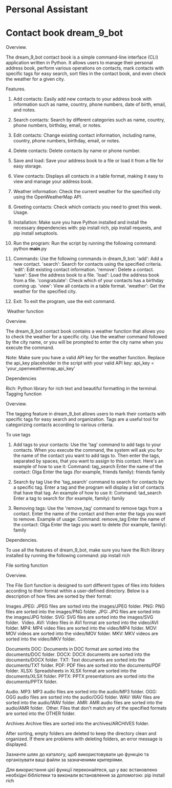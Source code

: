 # Personal Assistant
# Contact book dream_9_bot

Overview.

The dream_9_bot contact book is a simple command-line interface (CLI) application written in Python. It allows users to manage their personal address book, perform various operations on contacts, mark contacts with specific tags for easy search, sort files in the contact book, and even check the weather for a given city.

Features.

1. Add contacts: Easily add new contacts to your address book with information such as name, country, phone numbers, date of birth, email, and notes.
2. Search contacts: Search by different categories such as name, country, phone numbers, birthday, email, or notes.
3. Edit contacts: Change existing contact information, including name, country, phone numbers, birthday, email, or notes.
4. Delete contacts: Delete contacts by name or phone number.
5. Save and load: Save your address book to a file or load it from a file for easy storage.
6. View contacts: Displays all contacts in a table format, making it easy to view and manage your address book.
7. Weather information: Check the current weather for the specified city using the OpenWeatherMap API.
8. Greeting contacts: Check which contacts you need to greet this week.
​
Usage.

1. Installation: Make sure you have Python installed and install the necessary dependencies with:
   pip install rich, pip install requests, and pip install setuptools.
2. Run the program: Run the script by running the following command: python __main__.py
3. Commands: Use the following commands in dream_9_bot:
     'add': Add a new contact.
     'search': Search for contacts using the specified criteria.
     'edit': Edit existing contact information.
     'remove': Delete a contact.
     'save': Save the address book to a file.
     'load': Load the address book from a file.
     'congratulate': Check which of your contacts has a birthday coming up.
     'view': View all contacts in a table format.
     'weather': Get the weather for the specified city.
4. Exit: To exit the program, use the exit command.

​
Weather function

Overview.

The dream_9_bot contact book contains a weather function that allows you to check the weather for a specific city. Use the weather command followed by the city name, or you will be prompted to enter the city name when you execute the command.

Note: Make sure you have a valid API key for the weather function. Replace the api_key placeholder in the script with your valid API key: api_key = 'your_openweathermap_api_key'

Dependencies

Rich: Python library for rich text and beautiful formatting in the terminal.
​
Tagging function

Overview.

The tagging feature in dream_9_bot allows users to mark their contacts with specific tags for easy search and organization. Tags are a useful tool for categorizing contacts according to various criteria.

To use tags

1. Add tags to your contacts:
 Use the 'tag' command to add tags to your contacts.
 When you execute the command, the system will ask you for the name of the contact you want to add tags to.
 Then enter the tags, separated by spaces, that you want to assign to this contact.
     Here's an example of how to use it:
         Command: tag_search
         Enter the name of the contact: Olga
         Enter the tags (for example, friends family): friends family
​
2. Search by tag
 Use the 'tag_search' command to search for contacts by a specific tag.
 Enter a tag and the program will display a list of contacts that have that tag.
     An example of how to use it:
         Command: tad_search
         Enter a tag to search for (for example, family): family

3. Removing tags:
 Use the 'remove_tag' command to remove tags from a contact.
 Enter the name of the contact and then enter the tags you want to remove.
     Example of usage:
         Command: remove_tag
         Enter the name of the contact: Olga
         Enter the tags you want to delete (for example, family): family

Dependencies.

To use all the features of dream_9_bot, make sure you have the Rich library installed by running the following command:
pip install rich

File sorting function

Overview.

The File Sort function is designed to sort different types of files into folders according to their format within a user-defined directory. Below is a description of how files are sorted by their format:

Images
 JPEG: JPEG files are sorted into the images/JPEG folder.
 PNG: PNG files are sorted into the images/PNG folder.
 JPG: JPG files are sorted into the images/JPG folder.
 SVG: SVG files are sorted into the images/SVG folder.
​
Video.
 AVI: Video files in AVI format are sorted into the video/AVI folder.
 MP4: MP4 video files are sorted into the video/MP4 folder.
 MOV: MOV videos are sorted into the video/MOV folder.
 MKV: MKV videos are sorted into the video/MKV folder.

Documents
 DOC: Documents in DOC format are sorted into the documents/DOC folder.
 DOCX: DOCX documents are sorted into the documents/DOCX folder.
 TXT: Text documents are sorted into the documents/TXT folder.
 PDF: PDF files are sorted into the documents/PDF folder.
 XLSX: Spreadsheets in XLSX format are sorted into the documents/XLSX folder.
 PPTX: PPTX presentations are sorted into the documents/PPTX folder.

Audio.
 MP3: MP3 audio files are sorted into the audio/MP3 folder.
 OGG: OGG audio files are sorted into the audio/OGG folder.
 WAV: WAV files are sorted into the audio/WAV folder.
 AMR: AMR audio files are sorted into the audio/AMR folder.
​
Other.
 Files that don't match any of the specified formats are sorted into the OTHER folder.

Archives
 Archive files are sorted into the archives/ARCHIVES folder.

After sorting, empty folders are deleted to keep the directory clean and organized. If there are problems with deleting folders, an error message is displayed.

Зазначте шлях до каталогу, щоб використовувати цю функцію та організувати ваші файли за зазначеними критеріями.

Для використання цієї функції переконайтеся, що у вас встановлено необхідні бібліотеки та виконали встановлення за допомогою:
pip install rich
